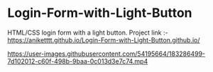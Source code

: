 # Login-Form-with-Light-Button
HTML/CSS login form with a light button.
Project link :- https://aniketttt.github.io/Login-Form-with-Light-Button.github.io/


https://user-images.githubusercontent.com/54195664/183286499-7d102012-c60f-498b-9baa-0c013d3e7c74.mp4

